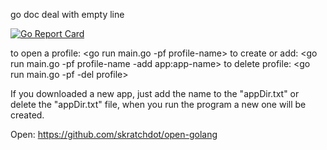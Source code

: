 go doc
deal with empty line

[![Go Report Card](https://goreportcard.com/badge/github.com/SamirIngley/Desktop-Profiles)](https://goreportcard.com/report/github.com/SamirIngley/Desktop-Profiles)

to open a profile: <go run main.go -pf profile-name>
to create or add: <go run main.go -pf profile-name -add app:app-name>
to delete profile: <go run main.go -pf -del profile>

If you downloaded a new app, just add the name to the "appDir.txt" or delete the "appDir.txt" file, when you run the program a new one will be created. 


Open:
https://github.com/skratchdot/open-golang

